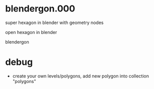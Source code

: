 # blendergon.000

super hexagon in blender with geometry nodes

open hexagon in blender

blendergon

# debug 
- create your own levels/polygons, add new polygon into collection "polygons"
